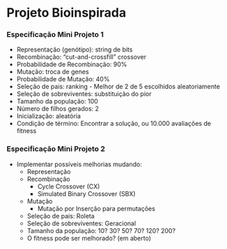 # Projeto Bioinspirada
### Especificação Mini Projeto 1
* Representação (genótipo): string de bits
* Recombinação: “cut-and-crossfill” crossover
* Probabilidade de Recombinação: 90%
* Mutação: troca de genes
* Probabilidade de Mutação: 40%
* Seleção de pais: ranking - Melhor de 2 de 5 escolhidos aleatoriamente
* Seleção de sobreviventes: substituição do pior
* Tamanho da população: 100
* Número de filhos gerados: 2
* Inicialização: aleatória
* Condição de término: Encontrar a solução, ou 10.000 avaliações de fitness

### Especificação Mini Projeto 2

* Implementar possíveis melhorias mudando:
    * Representação
    * Recombinação
        * Cycle Crossover (CX)
        * Simulated Binary Crossover (SBX)
    * Mutação 
        * Mutação por Inserção para permutações
    * Seleção de pais: Roleta
    * Seleção de sobreviventes: Geracional
    * Tamanho da população: 10? 30? 50? 70? 120? 200?
    * O fitness pode ser melhorado? (em aberto)
